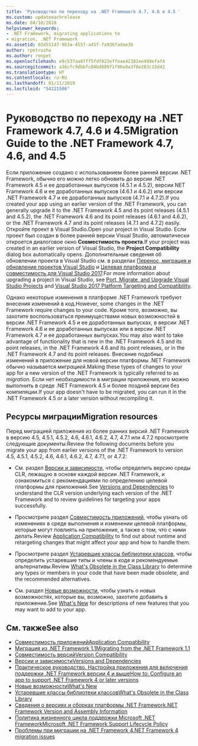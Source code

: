 ```yaml
---
title: 'Руководство по переходу на .NET Framework 4.7, 4.6 и 4.5 '
ms.custom: updateeachrelease
ms.date: 04/10/2018
helpviewer_keywords:
- .NET Framework, migrating applications to
- migration, .NET Framework
ms.assetid: 02d55147-9b3a-4557-a45f-fa936fadae3b
author: rpetrusha
ms.author: ronpet
ms.openlocfilehash: e9c537aa8fff5fdf823effeae42382ee499efaf4
ms.sourcegitcommit: a36cfc9dbbfc04bd88971f96e8a3f8e283c15d42
ms.translationtype: HT
ms.contentlocale: ru-RU
ms.lasthandoff: 01/11/2019
ms.locfileid: "54221506"
---
```

# <a name="migration-guide-to-the-net-framework-47-46-and-45"></a><span data-ttu-id="8192c-102">Руководство по переходу на .NET Framework 4.7, 4.6 и 4.5</span><span class="sxs-lookup"><span data-stu-id="8192c-102">Migration Guide to the .NET Framework 4.7, 4.6, and 4.5</span></span>

<span data-ttu-id="8192c-103">Если приложение создано с использованием более ранней версии .NET Framework, обычно его можно легко обновить до версии .NET Framework 4.5 и ее доработанных выпусков (4.5.1 и 4.5.2), версии NET Framework 4.6 и ее доработанных выпусков (4.6.1 и 4.6.2) или версии .NET Framework 4.7 и ее доработанных выпусков (4.7.1 и 4.7.2).</span><span class="sxs-lookup"><span data-stu-id="8192c-103">If you created your app using an earlier version of the .NET Framework, you can generally upgrade it to the .NET Framework 4.5 and its point releases (4.5.1 and 4.5.2), the .NET Framework 4.6 and its point releases (4.6.1 and 4.6.2), or the .NET Framework 4.7 and its point releases (4.7.1 and 4.7.2) easily.</span></span> <span data-ttu-id="8192c-104">Откройте проект в Visual Studio.</span><span class="sxs-lookup"><span data-stu-id="8192c-104">Open your project in Visual Studio.</span></span> <span data-ttu-id="8192c-105">Если проект был создан в более ранней версии Visual Studio, автоматически откроется диалоговое окно **Совместимость проекта**.</span><span class="sxs-lookup"><span data-stu-id="8192c-105">If your project was created in an earlier version of Visual Studio, the **Project Compatibility** dialog box automatically opens.</span></span> <span data-ttu-id="8192c-106">Дополнительные сведения об обновлении проекта в Visual Studio см. в разделах [Перенос, миграция и обновление проектов Visual Studio](/visualstudio/porting/port-migrate-and-upgrade-visual-studio-projects) и [Целевая платформа и совместимость для Visual Studio 2017](/visualstudio/productinfo/vs2017-compatibility-vs).</span><span class="sxs-lookup"><span data-stu-id="8192c-106">For more information about upgrading a project in Visual Studio, see [Port, Migrate, and Upgrade Visual Studio Projects](/visualstudio/porting/port-migrate-and-upgrade-visual-studio-projects) and [Visual Studio 2017 Platform Targeting and Compatibility](/visualstudio/productinfo/vs2017-compatibility-vs).</span></span>

 <span data-ttu-id="8192c-107">Однако некоторые изменения в платформе .NET Framework требуют внесения изменений в код.</span><span class="sxs-lookup"><span data-stu-id="8192c-107">However, some changes in the .NET Framework require changes to your code.</span></span> <span data-ttu-id="8192c-108">Кроме того, возможно, вы захотите воспользоваться преимуществами новых возможностей в версии .NET Framework 4.5 и ее доработанных выпусках, в версии .NET Framework 4.6 и ее доработанных выпусках или в версии .NET Framework 4.7 и ее доработанных выпусках.</span><span class="sxs-lookup"><span data-stu-id="8192c-108">You may also want to take advantage of functionality that is new in the .NET Framework 4.5 and its point releases, in the .NET Framework 4.6 and its point releases, or in the .NET Framework 4.7 and its point releases.</span></span> <span data-ttu-id="8192c-109">Внесение подобных изменений в приложение для новой версии платформы .NET Framework обычно называется *миграцией*.</span><span class="sxs-lookup"><span data-stu-id="8192c-109">Making these types of changes to your app for a new version of the .NET Framework is typically referred to as *migration*.</span></span> <span data-ttu-id="8192c-110">Если нет необходимости в миграции приложения, его можно выполнить в среде .NET Framework 4.5 и более поздней версии без компиляции.</span><span class="sxs-lookup"><span data-stu-id="8192c-110">If your app doesn't have to be migrated, you can run it in the .NET Framework 4.5 or a later version without recompiling it.</span></span>

## <a name="migration-resources"></a><span data-ttu-id="8192c-111">Ресурсы миграции</span><span class="sxs-lookup"><span data-stu-id="8192c-111">Migration resources</span></span>

<span data-ttu-id="8192c-112">Перед миграцией приложения из более ранних версий .NET Framework в версию 4.5, 4.5.1, 4.5.2, 4.6, 4.6.1, 4.6.2, 4.7, 4.7.1 или 4.7.2 просмотрите следующие документы:</span><span class="sxs-lookup"><span data-stu-id="8192c-112">Review the following documents before you migrate your app from earlier versions of the .NET Framework to version 4.5, 4.5.1, 4.5.2, 4.6, 4.6.1, 4.6.2, 4.7, 4.7.1, or 4.7.2:</span></span>

- <span data-ttu-id="8192c-113">См. раздел [Версии и зависимости](versions-and-dependencies.md), чтобы определить версию среды CLR, лежащую в основе каждой версии .NET Framework, и ознакомиться с рекомендациями по определению целевой платформы для приложений.</span><span class="sxs-lookup"><span data-stu-id="8192c-113">See [Versions and Dependencies](versions-and-dependencies.md) to understand the CLR version underlying each version of the .NET Framework and to review guidelines for targeting your apps successfully.</span></span>

- <span data-ttu-id="8192c-114">Просмотрите раздел [Совместимость приложений](application-compatibility.md), чтобы узнать об изменениях в среде выполнения и изменении целевой платформы, которые могут повлиять на приложение, а также о том, что с ними делать.</span><span class="sxs-lookup"><span data-stu-id="8192c-114">Review [Application Compatibility](application-compatibility.md) to find out about runtime and retargeting changes that might affect your app and how to handle them.</span></span>

- <span data-ttu-id="8192c-115">Просмотрите раздел [Устаревшие классы библиотеки классов](../whats-new/whats-obsolete.md), чтобы определить устаревшие типы и члены в коде и рекомендуемые альтернативы.</span><span class="sxs-lookup"><span data-stu-id="8192c-115">Review [What's Obsolete in the Class Library](../whats-new/whats-obsolete.md) to determine any types or members in your code that have been made obsolete, and the recommended alternatives.</span></span>

- <span data-ttu-id="8192c-116">См. раздел [Новые возможности](../whats-new/index.md), чтобы узнать о новых возможностях, которые вы, возможно, захотите добавить в приложение.</span><span class="sxs-lookup"><span data-stu-id="8192c-116">See [What's New](../whats-new/index.md) for descriptions of new features that you may want to add to your app.</span></span>

## <a name="see-also"></a><span data-ttu-id="8192c-117">См. также</span><span class="sxs-lookup"><span data-stu-id="8192c-117">See also</span></span>

- [<span data-ttu-id="8192c-118">Совместимость приложений</span><span class="sxs-lookup"><span data-stu-id="8192c-118">Application Compatibility</span></span>](application-compatibility.md)
- [<span data-ttu-id="8192c-119">Миграция из .NET Framework 1.1</span><span class="sxs-lookup"><span data-stu-id="8192c-119">Migrating from the .NET Framework 1.1</span></span>](migrating-from-the-net-framework-1-1.md)
- [<span data-ttu-id="8192c-120">Совместимость версий</span><span class="sxs-lookup"><span data-stu-id="8192c-120">Version Compatibility</span></span>](version-compatibility.md)
- [<span data-ttu-id="8192c-121">Версии и зависимости</span><span class="sxs-lookup"><span data-stu-id="8192c-121">Versions and Dependencies</span></span>](versions-and-dependencies.md)
- [<span data-ttu-id="8192c-122">Практическое руководство. Настройка приложения для включения поддержки .NET Framework версии 4 и выше</span><span class="sxs-lookup"><span data-stu-id="8192c-122">How to: Configure an app to support .NET Framework 4 or later versions</span></span>](how-to-configure-an-app-to-support-net-framework-4-or-4-5.md)
- [<span data-ttu-id="8192c-123">Новые возможности</span><span class="sxs-lookup"><span data-stu-id="8192c-123">What's New</span></span>](../whats-new/index.md)
- [<span data-ttu-id="8192c-124">Устаревшие классы библиотеки классов</span><span class="sxs-lookup"><span data-stu-id="8192c-124">What's Obsolete in the Class Library</span></span>](../whats-new/whats-obsolete.md)
- [<span data-ttu-id="8192c-125">Сведения о версиях и сборках платформы .NET Framework</span><span class="sxs-lookup"><span data-stu-id="8192c-125">.NET Framework Version and Assembly Information</span></span>](https://go.microsoft.com/fwlink/?LinkId=201701)
- [<span data-ttu-id="8192c-126">Политика жизненного цикла поддержки Microsoft .NET Framework</span><span class="sxs-lookup"><span data-stu-id="8192c-126">Microsoft .NET Framework Support Lifecycle Policy</span></span>](https://go.microsoft.com/fwlink/?LinkId=196607)
- [<span data-ttu-id="8192c-127">Проблемы при миграции на .NET Framework 4</span><span class="sxs-lookup"><span data-stu-id="8192c-127">.NET Framework 4 migration issues</span></span>](net-framework-4-migration-issues.md)